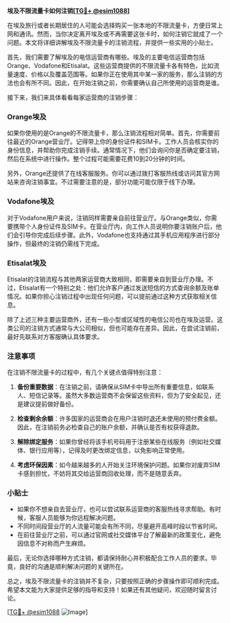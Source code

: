 **埃及不限流量卡如何注销[[TG💪+ @esim1088](https://t.me/s/esim1088)]**

在埃及旅行或者长期居住的人可能会选择购买一张本地的不限流量卡，方便日常上网和通讯。然而，当你决定离开埃及或不再需要这张卡时，如何注销它就成了一个问题。本文将详细讲解埃及不限流量卡的注销流程，并提供一些实用的小贴士。

首先，我们需要了解埃及的电信运营商有哪些。埃及的主要电信运营商包括Orange、Vodafone和Etisalat。这些运营商提供的不限流量卡各有特色，比如流量速度、价格以及覆盖范围等。如果你正在使用其中某一家的服务，那么注销的方法也会有所不同。因此，在开始注销之前，你需要确认自己所使用的运营商是谁。

接下来，我们来具体看看每家运营商的注销步骤：

### Orange埃及

如果你使用的是Orange的不限流量卡，那么注销流程相对简单。首先，你需要前往最近的Orange营业厅。记得带上你的身份证件和SIM卡。工作人员会核实你的身份信息，并帮助你完成注销手续。通常情况下，他们会询问你是否确定要注销，然后在系统中进行操作。整个过程可能需要花费10到20分钟的时间。

另外，Orange还提供了在线客服服务。你可以通过拨打客服热线或访问其官方网站来咨询注销事宜。不过需要注意的是，部分功能可能仅限于线下办理。

### Vodafone埃及

对于Vodafone用户来说，注销同样需要亲自前往营业厅。与Orange类似，你需要携带个人身份证件及SIM卡。在营业厅内，向工作人员说明你要注销账户后，他们会引导你完成后续步骤。此外，Vodafone也支持通过其手机应用程序进行部分操作，但最终的注销仍需线下完成。

### Etisalat埃及

Etisalat的注销流程与其他两家运营商大致相同，即需要亲自到营业厅办理。不过，Etisalat有一个特别之处：他们允许客户通过发送短信的方式查询余额及账单情况。如果你担心注销过程中出现任何问题，可以提前通过这种方式获取相关信息。

除了上述三种主要运营商外，还有一些小型或区域性的电信公司也在埃及运营。这类公司的注销方式通常与大公司相似，但也可能存在差异。因此，在尝试注销前，最好先联系对方客服确认具体要求。

### 注意事项

在注销不限流量卡的过程中，有几个关键点值得特别注意：

1. **备份重要数据**：在注销之前，请确保从SIM卡中导出所有重要信息，如联系人、短信记录等。虽然大多数运营商不会保留这些资料，但为了安全起见，还是建议提前做好备份。
   
2. **检查剩余余额**：许多国家的运营商会在用户注销时退还未使用的预付费金额。因此，在注销前务必检查自己的账户余额，并确认是否有权获得退款。

3. **解除绑定服务**：如果你曾经将该手机号码用于注册某些在线服务（例如社交媒体、银行应用等），记得及时更改绑定信息，以免影响正常使用。

4. **考虑环保因素**：如今越来越多的人开始关注环境保护问题。如果你对废弃SIM卡感到担忧，不妨将其交给运营商回收处理，而不是随意丢弃。

### 小贴士

- 如果你不想亲自去营业厅，也可以尝试联系运营商的客服热线寻求帮助。有时候，客服人员能够为你远程解决问题。
- 不同时间段营业厅的人流量可能会有所不同，尽量避开高峰时段以节省时间。
- 在前往营业厅之前，可以通过官网或社交媒体平台了解最新的政策变化，避免因信息不对称而产生麻烦。

最后，无论你选择哪种方式注销，都请保持耐心并积极配合工作人员的要求。毕竟，良好的沟通是顺利解决问题的关键所在。

总之，埃及不限流量卡的注销并不复杂，只要按照正确的步骤操作即可顺利完成。希望本文能为大家提供足够的指导和支持！如果还有其他疑问，欢迎随时留言讨论。

[[TG💪+ @esim1088](https://t.me/s/esim1088) ![Image](https://i.postimg.cc/4NQfJmqS/Snipaste-2025-05-13-00-14-12.png)]